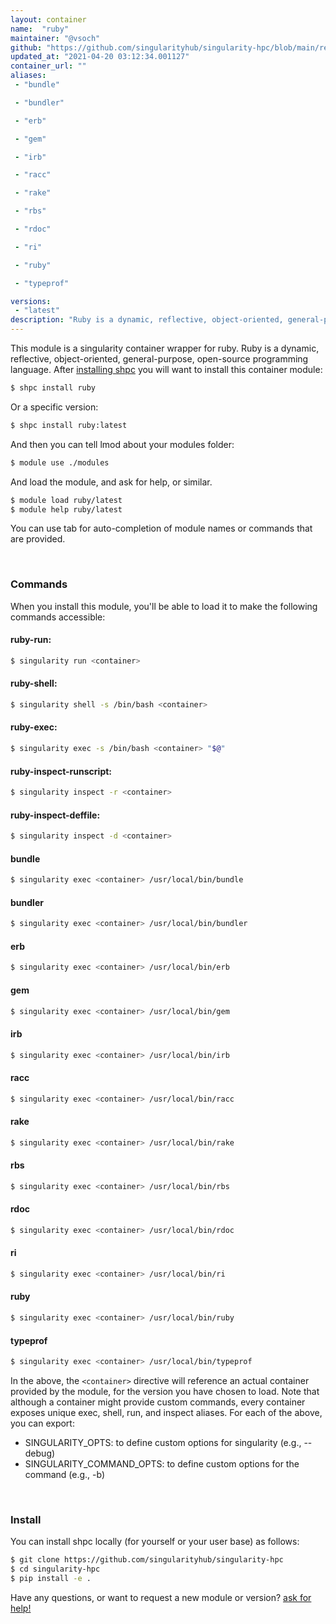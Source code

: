 ```yaml
---
layout: container
name:  "ruby"
maintainer: "@vsoch"
github: "https://github.com/singularityhub/singularity-hpc/blob/main/registry/ruby/container.yaml"
updated_at: "2021-04-20 03:12:34.001127"
container_url: ""
aliases:
 - "bundle"

 - "bundler"

 - "erb"

 - "gem"

 - "irb"

 - "racc"

 - "rake"

 - "rbs"

 - "rdoc"

 - "ri"

 - "ruby"

 - "typeprof"

versions:
 - "latest"
description: "Ruby is a dynamic, reflective, object-oriented, general-purpose, open-source programming language."
---
```


This module is a singularity container wrapper for ruby.
Ruby is a dynamic, reflective, object-oriented, general-purpose, open-source programming language.
After [installing shpc](#install) you will want to install this container module:

```bash
$ shpc install ruby
```

Or a specific version:

```bash
$ shpc install ruby:latest
```

And then you can tell lmod about your modules folder:

```bash
$ module use ./modules
```

And load the module, and ask for help, or similar.

```bash
$ module load ruby/latest
$ module help ruby/latest
```

You can use tab for auto-completion of module names or commands that are provided.

<br>

### Commands

When you install this module, you'll be able to load it to make the following commands accessible:

#### ruby-run:

```bash
$ singularity run <container>
```

#### ruby-shell:

```bash
$ singularity shell -s /bin/bash <container>
```

#### ruby-exec:

```bash
$ singularity exec -s /bin/bash <container> "$@"
```

#### ruby-inspect-runscript:

```bash
$ singularity inspect -r <container>
```

#### ruby-inspect-deffile:

```bash
$ singularity inspect -d <container>
```


#### bundle
       
```bash
$ singularity exec <container> /usr/local/bin/bundle
```


#### bundler
       
```bash
$ singularity exec <container> /usr/local/bin/bundler
```


#### erb
       
```bash
$ singularity exec <container> /usr/local/bin/erb
```


#### gem
       
```bash
$ singularity exec <container> /usr/local/bin/gem
```


#### irb
       
```bash
$ singularity exec <container> /usr/local/bin/irb
```


#### racc
       
```bash
$ singularity exec <container> /usr/local/bin/racc
```


#### rake
       
```bash
$ singularity exec <container> /usr/local/bin/rake
```


#### rbs
       
```bash
$ singularity exec <container> /usr/local/bin/rbs
```


#### rdoc
       
```bash
$ singularity exec <container> /usr/local/bin/rdoc
```


#### ri
       
```bash
$ singularity exec <container> /usr/local/bin/ri
```


#### ruby
       
```bash
$ singularity exec <container> /usr/local/bin/ruby
```


#### typeprof
       
```bash
$ singularity exec <container> /usr/local/bin/typeprof
```



In the above, the `<container>` directive will reference an actual container provided
by the module, for the version you have chosen to load. Note that although a container
might provide custom commands, every container exposes unique exec, shell, run, and
inspect aliases. For each of the above, you can export:

 - SINGULARITY_OPTS: to define custom options for singularity (e.g., --debug)
 - SINGULARITY_COMMAND_OPTS: to define custom options for the command (e.g., -b)

<br>
  
### Install

You can install shpc locally (for yourself or your user base) as follows:

```bash
$ git clone https://github.com/singularityhub/singularity-hpc
$ cd singularity-hpc
$ pip install -e .
```

Have any questions, or want to request a new module or version? [ask for help!](https://github.com/singularityhub/singularity-hpc/issues)